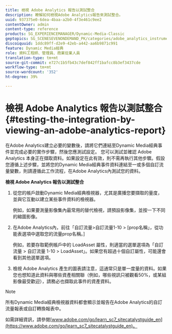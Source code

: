```yaml
---
title: 檢視 Adobe Analytics 報告以測試整合
description: 瞭解如何檢視Adobe Analytics報告來測試整合。
uuid: 937375e0-6dea-4baa-a2b0-4f3e461c9ee2
contentOwner: admin
content-type: reference
products: SG_EXPERIENCEMANAGER/Dynamic-Media-Classic
geptopics: SG_SCENESEVENONDEMAND_PK/categories/adobe_analytics_instrumentation_kit
discoiquuid: 1ddc89ff-d2e9-42eb-a442-aa6b9871c991
feature: Dynamic Media經典
role: 資料工程師、管理員、商業從業人員
translation-type: tm+mt
source-git-commit: e727c1b5fb43c7def842ff1bafcc8b3ef3437cde
workflow-type: tm+mt
source-wordcount: '352'
ht-degree: 39%

---
```



# 檢視 Adobe Analytics 報告以測試整合{#testing-the-integration-by-viewing-an-adobe-analytics-report}

在Adobe Analytics建立必要的變數後，請將它們連結至Dynamic Media經典事件並完成必要的實作步驟，然後您應測試設定。 您可以測試並確認 Adobe Analytics 本身正在擷取資料。如果設定在此有效，則不需再執行其他步驟。假設您遵循上述步驟，並將您的Dynamic Media經典事件資料連結至一或多個自訂流量變數，則請遵循此工作流程，在Adobe Analytics內測試您的資料。

**檢視 Adobe Analytics 報告以測試整合**

1. 從您的帳戶啟動Dynamic Media經典檢視器，尤其是廣播您要擷取的量度，並與它互動以建立某些事件資料的檢視器。

   例如，如果要測量影像集內最常用的替代檢視，請預設影像集，並按一下不同的縮圖影像。

1. 在Adobe Analytics內，前往「自訂流量>自訂流量1-10 > [prop名稱」，從功能表選項中選取您的流量prop名稱。]

   例如，若要存取範例帳戶中的 LoadAsset 屬性，則適當的選單選項為「自訂流量 > 自訂流量 1-10 > LoadAsset」。如果您有超過十個自訂屬性，可能還會看到其他選單選項。

1. 檢視 Adobe Analytics 產生的圖表請注意，這通常只是單一度量的資料。如果您也想知道此資料與哪些資產相關聯（例如，哪些視訊只被觀看50%，或某組影像最受歡迎），請務必也擷取此事件的資產資料。

>[!NOTE]
>
>所有Dynamic Media經典檢視器資料都會顯示並報告在Adobe Analytics的自訂流量報表或自訂轉換報表中。

如需詳細資訊，請參閱[www.adobe.com/go/learn_sc7_sitecatalystguide_en](https://www.adobe.com/go/learn_sc7_sitecatalystguide_en)。
